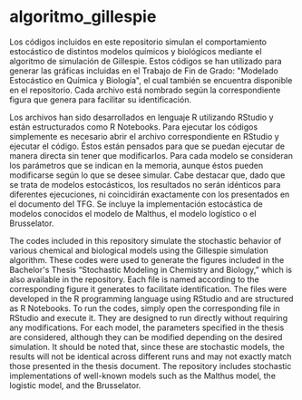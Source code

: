 # algoritmo_gillespie
Los códigos incluidos en este repositorio simulan el comportamiento estocástico de distintos modelos químicos y biológicos mediante el algoritmo de simulación de Gillespie. Estos códigos se han utilizado para generar las gráficas incluidas en el Trabajo de Fin de Grado: "Modelado Estocástico en Química y Biología", el cual también se encuentra disponible en el repositorio. Cada archivo está nombrado según la correspondiente figura que genera para facilitar su identificación. 

Los archivos han sido desarrollados en lenguaje R utilizando RStudio y están estructurados como R Notebooks. Para ejecutar los códigos simplemente es necesario abrir el archivo correspondiente en RStudio y ejecutar el código. Éstos están pensados para que se puedan ejecutar de manera directa sin tener que modificarlos. Para cada modelo se consideran los parámetros que se indican en la memoria, aunque éstos pueden modificarse según lo que se desee simular. Cabe destacar que, dado que se trata de modelos estocásticos, los resultados no serán idénticos para diferentes ejecuciones, ni coincidirán exactamente con los presentados en el documento del TFG. Se incluye la implementación estocástica de modelos conocidos el modelo de Malthus, el modelo logístico o el Brusselator.

The codes included in this repository simulate the stochastic behavior of various chemical and biological models using the Gillespie simulation algorithm. These codes were used to generate the figures included in the Bachelor's Thesis “Stochastic Modeling in Chemistry and Biology,” which is also available in the repository. Each file is named according to the corresponding figure it generates to facilitate identification.
The files were developed in the R programming language using RStudio and are structured as R Notebooks. To run the codes, simply open the corresponding file in RStudio and execute it. They are designed to run directly without requiring any modifications. For each model, the parameters specified in the thesis are considered, although they can be modified depending on the desired simulation. It should be noted that, since these are stochastic models, the results will not be identical across different runs and may not exactly match those presented in the thesis document. The repository includes stochastic implementations of well-known models such as the Malthus model, the logistic model, and the Brusselator.
